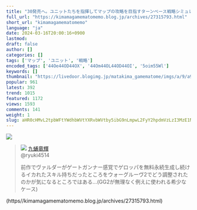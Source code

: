 ```yaml
---
title: "30発売へ。ユニットたちを指揮してマップの攻略を目指すターンベース戦略シミュレーション "
full_url: "https://kimamagamematomemo.blog.jp/archives/27315793.html"
short_url: "kimamagamematomemo"
language: "ja"
date: 2024-03-16T20:00:16+0900
lastmod: 
draft: false
author: []
categories: []
tags: ['マップ', 'ユニット', '戦略']
encoded_tags: ['44Oe44OD44OX', '44Om44OL44OD44OI', '5oim55Wl']
keywords: []
thumbnail: "https://livedoor.blogimg.jp/matakima_gamematome/imgs/a/9/a9fb687e-s.jpg"
popular: 961
latest: 392
trend: 1015
featured: 1172
views: 1593
comments: 141
weight: 1
slug: aHR0cHMvL2tpbWFtYWdhbWVtYXRvbWVtby5ibG9nLmpwL2FyY2hpdmVzLzI3MzE1NzkzLmh0bWw=
---
```


![](https://livedoor.blogimg.jp/matakima_gamematome/imgs/a/9/a9fb687e-s.jpg)

<blockquote id='twibodydvyMX2Ls0U'> <p> <img src='https//livedoor.blogimg.jp/matakima_gamematome/imgs/6/a/6acb3299.png'> <a href='https//twitter.com/ryuki4514/status/1768581553347756224' target='_blank'>九蛹竜輝 </a><br> @ryuki4514 </p> <p id='twitextdvyMX2Ls0U'> 前作でヴァルダーがゲートガンナー感覚でゲロッパを無料永続生成し続けるイカれたスキル持ちだったところをウォーグルーヴ2でどう調整されたのかが気になるところではある…(GG2が無理なく例えに使われる希少なケース) </p> <p> <a href='https//twitter.com/ryuki4514/status/1768581553347756224' target='_blank'></a> </p> </blockquote> 

(https//kimamagamematomemo.blog.jp/archives/27315793.html)
